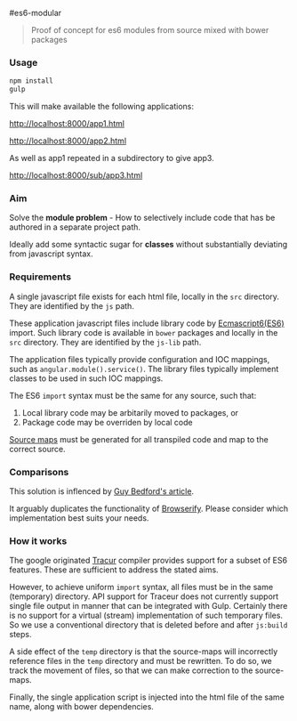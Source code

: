 #es6-modular

> Proof of concept for es6 modules from source mixed with bower packages

### Usage

```javascript
npm install
gulp
```

This will make available the following applications:

[http://localhost:8000/app1.html](http://localhost:8000/app1)

[http://localhost:8000/app2.html](http://localhost:8000/app2)

As well as app1 repeated in a subdirectory to give app3.

[http://localhost:8000/sub/app3.html](http://localhost:8000/sub/app3)

### Aim

Solve the **module problem** - How to selectively include code that has be authored in a separate project path.

Ideally add some syntactic sugar for **classes** without substantially deviating from javascript syntax.

### Requirements

A single javascript file exists for each html file, locally in the `src` directory. They are identified by the `js` path.

These application javascript files include library code by [Ecmascript6(ES6)](http://wiki.ecmascript.org/doku.php?id=harmony:modules) import. Such library code is available
in `bower` packages and locally in the `src` directory. They are identified by the `js-lib` path.

The application files typically provide configuration and IOC mappings, such as `angular.module().service()`.
The library files typically implement classes to be used in such IOC mappings.

The ES6 `import` syntax must be the same for any source, such that:

1. Local library code may be arbitarily moved to packages, or
2. Package code may be overriden by local code

[Source maps](http://blog.teamtreehouse.com/introduction-source-maps) must be generated for all transpiled code
and map to the correct source.

### Comparisons

This solution is inflenced by [Guy Bedford's article](http://guybedford.com/practical-workflows-for-es6-modules).

It arguably duplicates the functionality of [Browserify](http://browserify.org/). Please consider which implementation best suits your needs.

### How it works

The google originated [Tracur](https://github.com/google/traceur-compiler) compiler provides support for a subset
of ES6 features. These are sufficient to address the stated aims.

However, to achieve uniform `import` syntax, all files must be in the same (temporary) directory. API support for
Traceur does not currently support single file output in manner that can be integrated with Gulp. Certainly
there is no support for a virtual (stream) implementation of such temporary files. So we use a conventional directory
that is deleted before and after `js:build` steps.

A side effect of the `temp` directory is that the source-maps will incorrectly reference files in the `temp` directory
and must be rewritten. To do so, we track the movement of files, so that we can make correction to the source-maps.

Finally, the single application script is injected into the html file of the same name, along with bower dependencies.

